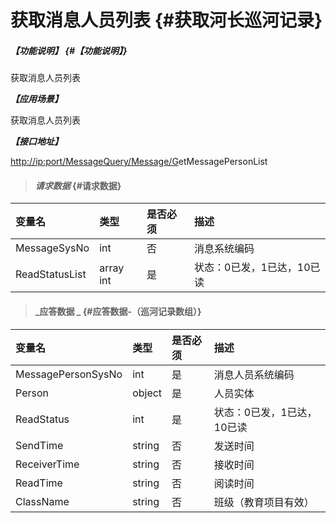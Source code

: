# 获取消息人员列表 {#获取河长巡河记录}

##### _【功能说明】_ {#【功能说明】}

获取消息人员列表

_**【应用场景】**_

获取消息人员列表

_**【接口地址】**_

[http://ip:port/MessageQuery/Message/G](http://ip:port/HMQuery/PatrolRiver/GetPatrolRivers)etMessagePersonList

> #### _请求数据_ {#请求数据}

| 变量名 | 类型 | 是否必须 | 描述 |
| :--- | :--- | :--- | :--- |
| MessageSysNo | int | 否 | 消息系统编码 |
| ReadStatusList |array int | 是 | 状态：0已发，1已达，10已读 |

> #### _应答数据 _ {#应答数据-（巡河记录数组）}

| 变量名 | 类型 | 是否必须 | 描述 |
| :--- | :--- | :--- | :--- |
| MessagePersonSysNo | int | 是 | 消息人员系统编码 |
| Person | object | 是 | 人员实体 |
| ReadStatus | int | 是 | 状态：0已发，1已达，10已读 |
| SendTime | string | 否 | 发送时间 |
| ReceiverTime | string | 否 | 接收时间 |
| ReadTime | string | 否 | 阅读时间 |
| ClassName| string | 否 | 班级（教育项目有效） |




